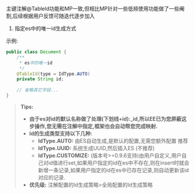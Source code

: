 主键注解@TableId功能和MP一致,但相比MP针对一些低频使用功能做了一些阉割,后续根据用户反馈可随迭代逐步加入

1. 指定es中的唯一id生成方式

示例:
```java
public class Document {
    /**
     * es中的唯一id
     */
    @TableId(type = IdType.AUTO)
    private String id;
    
    // 省略其它字段...
}
```
> **Tips:**
> - **由于es对id的默认名称做了处理(下划线+id):_id,所以EE已为您屏蔽这步操作,您无需在注解中指定,框架也会自动帮您完成映射.**
> - **Id的生成类型支持以下几种:**
>   - **IdType.AUTO:** 由ES自动生成,是默认的配置,无需您额外配置 推荐
>   - **IdType.UUID:** 系统生成UUID,然后插入ES (不推荐)
>   - **IdType.CUSTOMIZE:** (版本号>=0.9.6支持)由用户自定义,用户自己对id值进行set,如果用户指定的id在es中不存在,则在insert时就会新增一条记录,如果用户指定的id在es中已存在记录,则自动更新该id对应的记录.
> - **优先级:** 注解配置的Id生成策略>全局配置的Id生成策略

